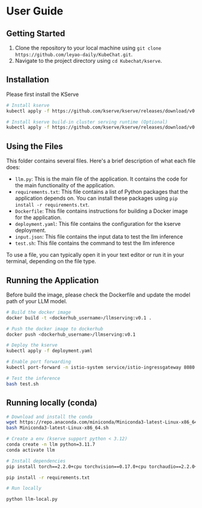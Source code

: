 # User Guide

## Getting Started

1. Clone the repository to your local machine using `git clone https://github.com/leyao-daily/KubeChat.git`.
2. Navigate to the project directory using `cd Kubechat/kserve`.

## Installation

Please first install the KServe
    
```bash
# Install kserve
kubectl apply -f https://github.com/kserve/kserve/releases/download/v0.11.0/kserve.yaml

# Install kserve build-in cluster serving runtime (Optional)
kubectl apply -f https://github.com/kserve/kserve/releases/download/v0.11.0/kserve-runtimes.yaml
```


## Using the Files

This folder contains several files. Here's a brief description of what each file does:

- `llm.py`: This is the main file of the application. It contains the code for the main functionality of the application.
- `requirements.txt`: This file contains a list of Python packages that the application depends on. You can install these packages using `pip install -r requirements.txt`.
- `Dockerfile`: This file contains instructions for building a Docker image for the application.
- `deployment.yaml`: This file contains the configuration for the kserve deployment.
- `input.json`: This file contains the input data to test the llm inference
- `test.sh`: This file contains the command to test the llm inference

To use a file, you can typically open it in your text editor or run it in your terminal, depending on the file type.

## Running the Application

Before build the image, please check the Dockerfile and update the model path of your LLM model.

```bash
# Build the docker image
docker build -t <dockerhub_username>/llmserving:v0.1 .

# Push the docker image to dockerhub
docker push <dockerhub_username>/llmserving:v0.1

# Deploy the kserve
kubectl apply -f deployment.yaml

# Enable port forwarding
kubectl port-forward -n istio-system service/istio-ingressgateway 8080:80

# Test the inference
bash test.sh

```

## Running locally (conda)

```bash
# Download and install the conda
wget https://repo.anaconda.com/miniconda/Miniconda3-latest-Linux-x86_64.sh
bash Miniconda3-latest-Linux-x86_64.sh

# Create a env (kserve support python < 3.12)
conda create -n llm python=3.11.7
conda activate llm

# Install dependencies
pip install torch==2.2.0+cpu torchvision==0.17.0+cpu torchaudio==2.2.0+cpu --index-url https://download.pytorch.org/whl/cpu 

pip install -r requirements.txt

# Run locally

python llm-local.py
